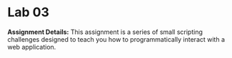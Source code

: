 # Lab 03

__Assignment Details:__ This assignment is a series of small scripting challenges designed to teach you how to programmatically interact with a web application.
